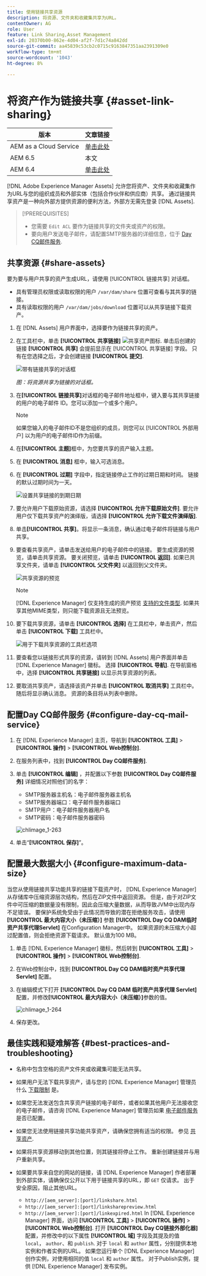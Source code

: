 ```yaml
---
title: 使用链接共享资源
description: 将资源、文件夹和收藏集共享为URL。
contentOwner: AG
role: User
feature: Link Sharing,Asset Management
exl-id: 20370b00-862e-4d04-af2f-7d1c74a842dd
source-git-commit: aa45839c53cb2c0715c9163847351aa2391309e0
workflow-type: tm+mt
source-wordcount: '1043'
ht-degree: 8%

---
```


# 将资产作为链接共享 {#asset-link-sharing}

| 版本 | 文章链接 |
| -------- | ---------------------------- |
| AEM as a Cloud Service | [单击此处](https://experienceleague.adobe.com/docs/experience-manager-cloud-service/content/assets/manage/share-assets.html?lang=en) |
| AEM 6.5 | 本文 |
| AEM 6.4 | [单击此处](https://experienceleague.adobe.com/docs/experience-manager-64/assets/administer/link-sharing.html?lang=en) |

[!DNL Adobe Experience Manager Assets] 允许您将资产、文件夹和收藏集作为URL与您的组织成员和外部实体（包括合作伙伴和供应商）共享。 通过链接共享资产是一种向外部方提供资源的便利方法，外部方无需先登录 [!DNL Assets].

>[!PREREQUISITES]
>
>* 您需要 `Edit ACL` 要作为链接共享的文件夹或资产的权限。
>* 要向用户发送电子邮件，请配置SMTP服务器的详细信息，位于 [Day CQ邮件服务](#configmailservice).


## 共享资源 {#share-assets}

要为要与用户共享的资产生成URL，请使用 [!UICONTROL 链接共享] 对话框。

* 具有管理员权限或读取权限的用户 `/var/dam/share` 位置可查看与其共享的链接。
* 具有读取权限的用户 `/var/dam/jobs/download` 位置可以从共享链接下载资产。

1. 在 [!DNL Assets] 用户界面中，选择要作为链接共享的资产。

1. 在工具栏中，单击 **[!UICONTROL 共享链接]** ![共享资产图标](assets/do-not-localize/assets_share.png). 单击后创建的链接 **[!UICONTROL 共享]** 会提前显示在 [!UICONTROL 共享链接] 字段。 只有在您选择之后，才会创建链接 **[!UICONTROL 提交]**.

   ![带有链接共享的对话框](assets/share-assets-as-link.png)

   *图：将资源共享为链接的对话框。*

1. 在&#x200B;**[!UICONTROL 链接共享]**&#x200B;对话框的电子邮件地址框中，键入要与其共享链接的用户的电子邮件 ID。您可以添加一个或多个用户。

   >[!NOTE]
   >
   >如果您输入的电子邮件ID不是您组织的成员，则您可以 [!UICONTROL 外部用户] 以为用户的电子邮件ID作为前缀。

1. 在&#x200B;**[!UICONTROL 主题]**&#x200B;框中，为您要共享的资产输入主题。

1. 在 **[!UICONTROL 消息]** 框中，输入可选消息。

1. 在 **[!UICONTROL 过期]** 字段中，指定链接停止工作的过期日期和时间。 链接的默认过期时间为一天。

   ![设置共享链接的到期日期](assets/Set-shared-link-expiration.png)

1. 要允许用户下载原始资源，请选择 **[!UICONTROL 允许下载原始文件]**. 要允许用户仅下载共享资产的演绎版，请选择 **[!UICONTROL 允许下载文件演绎版]**.

1. 单击&#x200B;**[!UICONTROL 共享]**。将显示一条消息，确认通过电子邮件将链接与用户共享。

1. 要查看共享资产，请单击发送给用户的电子邮件中的链接。 要生成资源的预览，请单击共享资源。 要关闭预览，请单击 **[!UICONTROL 返回]**. 如果已共享文件夹，请单击 **[!UICONTROL 父文件夹]** 以返回到父文件夹。

   ![共享资源的预览](assets/chlimage_1-546.png)

   >[!NOTE]
   >
   >[!DNL Experience Manager] 仅支持生成的资产预览 [支持的文件类型](/help/assets/assets-formats.md). 如果共享其他MIME类型，则只能下载资源且无法预览。

1. 要下载共享资源，请单击 **[!UICONTROL 选择]** 在工具栏中，单击资产，然后单击 **[!UICONTROL 下载]** 工具栏中。

   ![用于下载共享资源的工具栏选项](assets/chlimage_1-547.png)

1. 要查看您以链接形式共享的资源，请转到 [!DNL Assets] 用户界面并单击 [!DNL Experience Manager] 徽标。 选择 **[!UICONTROL 导航]**. 在导航窗格中，选择 **[!UICONTROL 共享链接]** 以显示共享资源的列表。

1. 要取消共享资产，请选择该资产并单击 **[!UICONTROL 取消共享]** 工具栏中。 随后将显示确认消息。 资源的条目将从列表中删除。

## 配置Day CQ邮件服务 {#configure-day-cq-mail-service}

1. 在 [!DNL Experience Manager] 主页，导航到 **[!UICONTROL 工具]** > **[!UICONTROL 操作]** > **[!UICONTROL Web控制台]**.
1. 在服务列表中，找到 **[!UICONTROL Day CQ邮件服务]**.
1. 单击 **[!UICONTROL 编辑]** ，并配置以下参数 **[!UICONTROL Day CQ邮件服务]** 详细情况对照他们的名字：

   * SMTP服务器主机名：电子邮件服务器主机名
   * SMTP服务器端口：电子邮件服务器端口
   * SMTP用户：电子邮件服务器用户名
   * SMTP密码：电子邮件服务器密码

   ![chlimage_1-263](assets/chlimage_1-548.png)

1. 单击“**[!UICONTROL 保存]**”。

## 配置最大数据大小 {#configure-maximum-data-size}

当您从使用链接共享功能共享的链接下载资产时， [!DNL Experience Manager] 从存储库中压缩资源层次结构，然后在ZIP文件中返回资源。 但是，由于对ZIP文件中可压缩的数据量没有限制，因此会压缩大量数据，从而导致JVM中出现内存不足错误。 要保护系统免受由于此情况而导致的潜在拒绝服务攻击，请使用 **[!UICONTROL 最大内容大小（未压缩）]** 参数 **[!UICONTROL Day CQ DAM临时资产共享代理Servlet]** 在Configuration Manager中。 如果资源的未压缩大小超过配置值，则会拒绝资源下载请求。 默认值为100 MB。

1. 单击 [!DNL Experience Manager] 徽标，然后转到 **[!UICONTROL 工具]** > **[!UICONTROL 操作]** > **[!UICONTROL Web控制台]**.
1. 在Web控制台中，找到 **[!UICONTROL Day CQ DAM临时资产共享代理Servlet]** 配置。
1. 在编辑模式下打开 **[!UICONTROL Day CQ DAM 临时资产共享代理 Servlet]** 配置，并修改&#x200B;**[!UICONTROL 最大内容大小（未压缩）]**&#x200B;参数的值。

   ![chlimage_1-264](assets/chlimage_1-549.png)

1. 保存更改。

## 最佳实践和疑难解答 {#best-practices-and-troubleshooting}

* 名称中包含空格的资产文件夹或收藏集可能无法共享。
* 如果用户无法下载共享资产，请与您的 [!DNL Experience Manager] 管理员什么 [下载限制](#configure-maximum-data-size) 是。
* 如果您无法发送包含共享资产链接的电子邮件，或者如果其他用户无法接收您的电子邮件，请咨询 [!DNL Experience Manager] 管理员如果 [电子邮件服务](#configure-day-cq-mail-service) 是否已配置。
* 如果您无法使用链接共享功能共享资产，请确保您拥有适当的权限。 参见 [共享资产](#share-assets).
* 如果将共享资源移动到其他位置，则其链接将停止工作。 重新创建链接并与用户重新共享。

* 如果要共享来自您的网站的链接，请 [!DNL Experience Manager] 作者部署到外部实体，请确保仅公开以下用于链接共享的URL，即 `GET` 仅请求。 出于安全原因，阻止其他URL。

   * `http://[aem_server]:[port]/linkshare.html`
   * `http://[aem_server]:[port]/linksharepreview.html`
   * `http://[aem_server]:[port]/linkexpired.html`
   In [!DNL Experience Manager] 界面，访问 **[!UICONTROL 工具]** > **[!UICONTROL 操作]** > **[!UICONTROL Web控制台]**. 打开 **[!UICONTROL Day CQ链接外部化器]** 配置，并修改中的以下属性 **[!UICONTROL 域]** 字段及其提及的值 `local`， `author`、和 `publish`. 对于 `local` 和 `author` 属性，分别提供本地实例和作者实例的URL。 如果您运行单个 [!DNL Experience Manager] 创作实例，对使用相同的值 `local` 和 `author` 属性。 对于Publish实例，提供 [!DNL Experience Manager] 发布实例。
